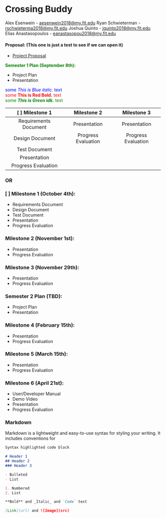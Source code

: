 # Crossing Buddy

Alex Esenwein - aesenwein2018@my.fit.edu
Ryan Schwieterman - rschwieterma2018@my.fit.edu
Joshua Quinto - jquinto2018@my.fit.edu
Elias Anastasopoulos - eanastasopou2018@my.fit.edu

#### Proposal: (This one is just a test to see if we can open it)
* [Project Proposal](https://docs.google.com/presentation/d/1ZuiCjqBRgZdMdqE8y38JPiSn66Kbp3qO/edit?usp=sharing&ouid=107477535328863637721&rtpof=true&sd=true) 


<span style="color:green">**Semester 1 Plan (September 8th):**</span>  
* Project Plan
* Presentation

<span style="color:blue">some *This is Blue italic.* text</span>  
<span style="color:red">some **This is Red Bold.** text</span>  
<span style="color:green">some ***This is Green idk.*** text</span>

| [ ] Milestone 1  |  Milestone 2  | Milestone 3 |
| :---------------------------: |:---------------------------:| :---------------------------:|
| Requirements Document | Presentation  | Presentation  |
| Design Document | Progress Evaluation |   Progress Evaluation  |
| Test Document | | |
| Presentation | | |
| Progress Evaluation | | |


### OR


### [ ] Milestone 1 (October 4th):
* Requirements Document  
* Design Document  
* Test Document  
* Presentation  
* Progress Evaluation  

### Milestone 2 (November 1st):
* Presentation  
* Progress Evaluation  

### Milestone 3 (November 29th):
* Presentation  
* Progress Evaluation  

### Semester 2 Plan (TBD):
* Project Plan 
* Presentation  

### Milestone 4 (February 15th):
* Presentation  
* Progress Evaluation

### Milestone 5 (March 15th):
* Presentation  
* Progress Evaluation

### Milestone 6 (April 21st):
* User/Developer Manual  
* Demo Video  
* Presentation  
* Progress Evaluation  






### Markdown

Markdown is a lightweight and easy-to-use syntax for styling your writing. It includes conventions for

```markdown
Syntax highlighted code block

# Header 1
## Header 2
### Header 3

- Bulleted
- List

1. Numbered
2. List

**Bold** and _Italic_ and `Code` text

[Link](url) and ![Image](src)
```
